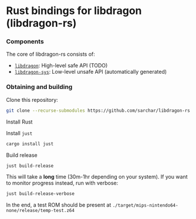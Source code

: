 # Rust bindings for libdragon (libdragon-rs)

### Components
The core of libdragon-rs consists of:

- [`libdragon`](./libdragon): High-level safe API (TODO)
- [`libdragon-sys`](./libdragon-sys): Low-level unsafe API (automatically generated)

### Obtaining and building

Clone this repository:

```bash
git clone --recurse-submodules https://github.com/sarchar/libdragon-rs
```

Install Rust

Install `just`
```bash
cargo install just
```

Build release
```bash
just build-release
```

This will take a **long** time (30m-1hr depending on your system). If you want to monitor progress instead, run with verbose:

```bash
just build-release-verbose
```

In the end, a test ROM should be present at `./target/mips-nintendo64-none/release/temp-test.z64`
